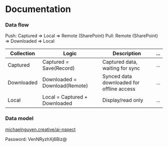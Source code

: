 # Documentation

### Data flow

Push: Captured => Local => Remote (SharePoint)
Pull: Remote (SharePoint) => Downloaded => Local

| Collection         | Logic      | Description                                    | ...                                   |
| ------------------ | ------------------ | ----------------------------------------- | ---------------------------------------------- |
| Captured           | Captured = Save(Record)  | Captured data, waiting for sync           | ...  |
| Downloaded         | Downloaded = Download(Remote)  | Synced data downloaded for offline access | ...  |
| Local              | Local = Captured + Downloaded  | Display/read only                         | ...  |

### Data model

[michaelnguyen.creative/ai-nspect](https://dbdocs.io/michaelnguyen.creative/ai-nspect)

Password: VenNRyzhXj6Biz@
